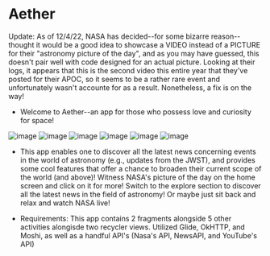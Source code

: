 # Aether

Update: As of 12/4/22, NASA has decided--for some bizarre reason-- thought it would be a good idea to showcase a VIDEO instead of a PICTURE for their "astronomy picture of the day", and as you may have guessed, this doesn't pair well with code designed for an actual picture. Looking at their logs, it appears that this is the second video this entire year that they've posted for their APOC, so it seems to be a rather rare event and unfortunately wasn't accounte for as a result. Nonetheless, a fix is on the way!

- Welcome to Aether--an app for those who possess love and curiosity for space! 


![image](https://user-images.githubusercontent.com/104279983/205467813-27ab2341-5c46-43f1-b392-55747cf10238.png) ![image](https://user-images.githubusercontent.com/104279983/205467836-bae8bbaa-f295-473f-883a-e8f385b95ee6.png) ![image](https://user-images.githubusercontent.com/104279983/205467854-05093cab-0b7e-4a26-87a6-4fa50c83d0ab.png) ![image](https://user-images.githubusercontent.com/104279983/205467864-7751058f-a39c-4cf5-b26f-9101b1e7e35a.png)
 ![image](https://user-images.githubusercontent.com/104279983/205467879-c681b6ec-e324-474d-84d4-ee13bbf0b1c9.png) ![image](https://user-images.githubusercontent.com/104279983/205467885-2e05d17b-7b84-4770-ba3f-04d750ccb697.png)




- This app enables one to discover all the latest news concerning events in the world of astronomy (e.g., updates from the JWST), and provides some cool 
 features that offer a chance to broaden their current scope of the world (and above)! Witness NASA's picture of the day on the home screen
 and click on it for more! Switch to the explore section to discover all the latest news in the field of astronomy! Or maybe just sit back and relax and 
 watch NASA live!

- Requirements: This app contains 2 fragments alongside 5 other activities alongisde two recycler views. Utilized Glide, OkHTTP, and Moshi, as well as a handful API's (Nasa's API, NewsAPI, and YouTube's API)
